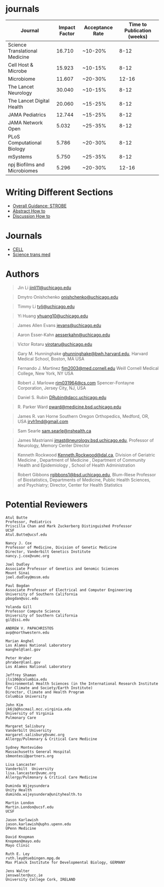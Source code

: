 # journals

| Journal                         | Impact Factor | Acceptance Rate | Time to Publication (weeks) |
|---------------------------------|---------------|-----------------|-----------------------------|
| Science Translational Medicine | 16.710        | ~10-20%         | 8-12                        |
| Cell Host & Microbe             | 15.923        | ~10-15%         | 8-12                        |
| Microbiome                      | 11.607        | ~20-30%         | 12-16                       |
| The Lancet Neurology            | 30.040        | ~10-15%         | 8-12                        |
| The Lancet Digital Health       | 20.060        | ~15-25%         | 8-12                        |
| JAMA Pediatrics                 | 12.744        | ~15-25%         | 8-12                        |
| JAMA Network Open               | 5.032         | ~25-35%         | 8-12                        |
| PLoS Computational Biology      | 5.786         | ~20-30%         | 8-12                        |
| mSystems                        | 5.750         | ~25-35%         | 8-12                        |
| npj Biofilms and Microbiomes    | 5.296         | ~20-30%         | 12-16                       |



# Writing Different Sections

+ [Overall Guidance: STROBE](https://www.strobe-statement.org/download/strobe-checklist-case-control-studies-pdf)
+ [Abstract How to](abstract.md)
+ [Discussion How to](discussion_section.md)

# Journals

+ [CELL](CELL.md)
+ [Science trans med](stm.md)

# Authors

> Jin Li
jinli11@uchicago.edu

> Dmytro Onishchenko
onishchenko@uchicago.edu

> Timmy Li
tyli@uchicago.edu 

> Yi Huang
yhuang10@uchicago.edu

> James Allen Evans
jevans@uchicago.edu 

> Aaron Esser-Kahn
aesserkahn@uchicago.edu 

> Victor Rotaru
virotaru@uchicago.edu 

> Gary M. Hunninghake
ghunninghake@bwh.harvard.edu,
Harvard Medical School, Boston,
MA USA

> Fernando J. Martinez
fjm2003@med.cornell.edu 
Weill Cornell Medical College, New York, NY USA

> Robert J. Marlowe
rjm031964@cs.com 
Spencer-Fontayne Corporation, Jersey City, NJ, USA

> Daniel S. Rubin
DRubin@dacc.uchicago.edu

> R. Parker Ward
pward@medicine.bsd.uchicago.edu

> James R. van Horne
Southern Oregon Orthopedics, Medford, OR, USA
jrvh1md@gmail.com

> Sam Searle
sam.searle@nshealth.ca 

> James Mastrianni
jmast@neurology.bsd.uchicago.edu, Professor of Neurology, Memory Center Director

> Kenneth Rockwood
Kenneth.Rockwood@dal.ca, Division of Geriatric Medicine , Department of Medicine , Department of Community Health and Epidemiology , School of Health Administration

> Robert Gibbons rgibbons1@bsd.uchicago.edu, Blum-Riese Professor of Biostatistics, Departments of Medicine, Public Health Sciences, and Psychiatry; Director, Center for Health Statistics

# Potential Reviewers


```
Atul Butte
Professor, Pediatrics
Priscilla Chan and Mark Zuckerberg Distinguished Professor
UCSF
Atul.Butte@ucsf.edu
```
```
Nancy J. Cox
Professor of Medicine, Division of Genetic Medicine
Director, Vanderbilt Genetics Institute
nancy.j.cox@vumc.org
```
```
Joel Dudley
Associate Professor of Genetics and Genomic Sciences
Mount Sinai
joel.dudley@mssm.edu
```
```
Paul Bogdan
Associate Professor of Electrical and Computer Engineering
University of Southern California
pbogdan@usc.edu
```
```
Yolanda Gill
Professor Compute Science
University of Southern California
gil@isi.edu
```
```
ANDREW V. PAPACHRISTOS
avp@northwestern.edu
```
```
Marian Anghel
Los Alamos National Laboratory
manghel@lanl.gov
```
```
Peter Hraber
phraber@lanl.gov 
Los Alamos National Laboratory
```
```
Jeffrey Shaman
jls106@columbia.edu
Environmental Health Sciences (in the International Research Institute for Climate and Society/Earth Institute)
Director, Climate and Health Program
Columbia University
```

```
John Kim 
jk6jb@hscmail.mcc.virginia.edu
University of Virginia
Pulmonary Care
```
```
Margaret Salisbury
Vanderbilt University
margaret.salisbury@vumc.org
Allergy/Pulmonary & Critical Care Medicine
```
```
Sydney Montevideo
Massachusetts General Hospital
sbmontesi@partners.org
```

```
Lisa Lancaster 
Vanderbilt  University
lisa.lancaster@vumc.org
Allergy/Pulmonary & Critical Care Medicine
```

```
Duminda Wijeysundera
Unity Health
duminda.wijeysundera@unityhealth.to
```
```
Martin London
Martin.London@ucsf.edu
UCSF
```
```
Jason Karlawish
jason.karlawish@uphs.upenn.edu
UPenn Medicine
```
```
David Knopman
Knopman@mayo.edu
Mayo Clinic
```

```
Ruth E. Ley
ruth.ley@tuebingen.mpg.de
Max Planck Institute for Developmental Biology, GERMANY
```

```
Jens Walter
jenswalter@ucc.ie
University College Cork, IRELAND
```


